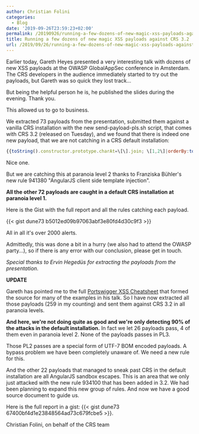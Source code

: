 ```yaml
---
author: Christian Folini
categories:
  - Blog
date: '2019-09-26T23:59:23+02:00'
permalink: /20190926/running-a-few-dozens-of-new-magic-xss-payloads-against-crs-3-2/
title: Running a few dozens of new magic XSS payloads against CRS 3.2
url: /2019/09/26/running-a-few-dozens-of-new-magic-xss-payloads-against-crs-3-2/
---
```



Earlier today, Gareth Heyes presented a very interesting talk with dozens of new XSS payloads at the OWASP GlobalAppSec conference in Amsterdam. The CRS developers in the audience immediately started to try out the payloads, but Gareth was so quick they lost track...  
  
But being the helpful person he is, he published the slides during the evening. Thank you.  
  
This allowed us to go to business.  
  
We extracted 73 payloads from the presentation, submitted them against a vanilla CRS installation with the new send-payload-pls.sh script, that comes with CRS 3.2 (released on Tuesday), and we found that there is indeed one new payload, that we are not catching in a CRS default installation:  
  
```javascript
{{toString().constructor.prototype.charAt=\[\].join; \[1,2\]|orderBy:toString().constructor.fromCharCode(120,61,97,108,101,114,116,40,49,41)}}
```
  
Nice one.  
  
But we are catching this at paranoia level 2 thanks to Franziska Bühler's new rule 941380 "AngularJS client side template injection".  
  
**All the other 72 payloads are caught in a default CRS installation at paranoia level 1.**

Here is the Gist with the full report and all the rules catching each payload.

{{< gist dune73 b5012ed09b97063abf3e80fd4d30c9f3 >}}

All in all it's over 2000 alerts.

Admittedly, this was done a bit in a hurry (we also had to attend the OWASP party...), so if there is any error with our conclusion, please get in touch.  
  
*Special thanks to Ervin Hegedüs for extracting the payloads from the presentation.*

**UPDATE**

Gareth has pointed me to the full [Portswigger XSS Cheatsheet](https://portswigger.net/web-security/cross-site-scripting/cheat-sheet) that formed the source for many of the examples in his talk. So I have now extracted all those payloads (259 in my counting) and sent them against CRS 3.2 in all paranoia levels.  
  
**And here, we're not doing quite as good and we're only detecting 90% of the attacks in the default installation.** In fact we let 26 payloads pass, 4 of them even in paranoia level 2. None of the payloads passes in PL3.  
  
Those PL2 passes are a special form of UTF-7 BOM encoded payloads. A bypass problem we have been completely unaware of. We need a new rule for this.  
  
And the other 22 payloads that managed to sneak past CRS in the default installation are all AngularJS sandbox escapes. This is an area that we only just attacked with the new rule 934100 that has been added in 3.2. We had been planning to expand this new group of rules. And now we have a good source document to guide us.  
  
Here is the full report in a gist: {{< gist dune73 67400bf4d1e23848564ad73c679fcbe5 >}}.

Christian Folini, on behalf of the CRS team
